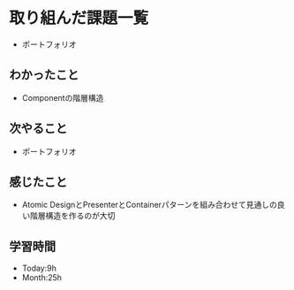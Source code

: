 # 取り組んだ課題一覧
- ポートフォリオ
## わかったこと
- Componentの階層構造
## 次やること
- ポートフォリオ
## 感じたこと
- Atomic DesignとPresenterとContainerパターンを組み合わせて見通しの良い階層構造を作るのが大切 
## 学習時間
- Today:9h
- Month:25h
